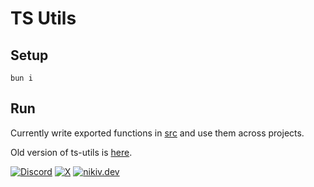 # TS Utils

## Setup

```
bun i
```

## Run

Currently write exported functions in [src](src) and use them across projects.

Old version of ts-utils is [here](https://github.com/nikitavoloboev/ts-test/tree/main/ts-utils).

[![Discord](https://go.nikiv.dev/badge-discord)](https://go.nikiv.dev/discord) [![X](https://go.nikiv.dev/badge-x)](https://x.com/nikitavoloboev) [![nikiv.dev](https://go.nikiv.dev/badge-nikiv)](https://nikiv.dev)
